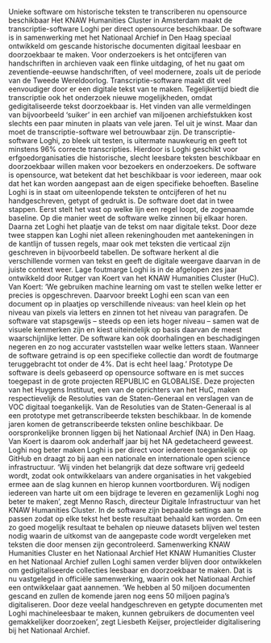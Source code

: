Unieke software om historische teksten te transcriberen nu opensource beschikbaar
Het KNAW Humanities Cluster in Amsterdam maakt de transcriptie-software Loghi per direct opensource beschikbaar. De software is in samenwerking met het Nationaal Archief in Den Haag speciaal ontwikkeld om gescande historische documenten digitaal leesbaar en doorzoekbaar te maken.
Voor onderzoekers is het ontcijferen van handschriften in archieven vaak een flinke uitdaging, of het nu gaat om zeventiende-eeuwse handschriften, of veel modernere, zoals uit de periode van de Tweede Wereldoorlog. Transcriptie-software maakt dit veel eenvoudiger door er een digitale tekst van te maken. Tegelijkertijd biedt die transcriptie ook het onderzoek nieuwe mogelijkheden, omdat gedigitaliseerde tekst doorzoekbaar is. Het vinden van alle vermeldingen van bijvoorbeeld ‘suiker’ in een archief van miljoenen archiefstukken kost slechts een paar minuten in plaats van vele jaren. Tel uit je winst. Maar dan moet de transcriptie-software wel betrouwbaar zijn.
De transcriptie-software Loghi, zo bleek uit testen, is uitermate nauwkeurig en geeft tot minstens 96% correcte transcripties. Hierdoor is Loghi geschikt voor erfgoedorganisaties die historische, slecht leesbare teksten beschikbaar en doorzoekbaar willen maken voor bezoekers en onderzoekers. De software is opensource, wat betekent dat het beschikbaar is voor iedereen, maar ook dat het kan worden aangepast aan de eigen specifieke behoeften.
Baseline
Loghi is in staat om uiteenlopende teksten te ontcijferen of het nu handgeschreven, getypt of gedrukt is. De software doet dat in twee stappen. Eerst stelt het vast op welke lijn een regel loopt, de zogenaamde baseline. Op die manier weet de software welke zinnen bij elkaar horen. Daarna zet Loghi het plaatje van de tekst om naar digitale tekst. Door deze twee stappen kan Loghi niet alleen rekeninghouden met aantekeningen in de kantlijn of tussen regels, maar ook met teksten die verticaal zijn geschreven in bijvoorbeeld tabellen. De software herkent al die verschillende vormen van tekst en geeft de digitale weergave daarvan in de juiste context weer.
Lage foutmarge
Loghi is in de afgelopen zes jaar ontwikkeld door Rutger van Koert van het KNAW Humanities Cluster (HuC). Van Koert: ‘We gebruiken machine learning om vast te stellen welke letter er precies is opgeschreven. Daarvoor breekt Loghi een scan van een document op in plaatjes op verschillende niveaus: van heel klein op het niveau van pixels via letters en zinnen tot het niveau van paragrafen. De software vat stapsgewijs – steeds op een iets hoger niveau – samen wat de visuele kenmerken zijn en kiest uiteindelijk op basis daarvan de meest waarschijnlijke letter. De software kan ook doorhalingen en beschadigingen negeren en zo nog accurater vaststellen waar welke letters staan. Wanneer de software getraind is op een specifieke collectie dan wordt de foutmarge teruggebracht tot onder de 4%. Dat is echt heel laag.’
Prototype
De software is deels gebaseerd op opensource software en is met succes toegepast in de grote projecten REPUBLIC en GLOBALISE. Deze projecten van het Huygens Instituut, een van de oprichters van het HuC, maken respectievelijk de Resoluties van de Staten-Generaal en verslagen van de VOC digitaal toegankelijk. Van de Resoluties van de Staten-Generaal is al een prototype met getranscribeerde teksten beschikbaar. In de komende jaren komen de getranscribeerde teksten online beschikbaar. De oorspronkelijke bronnen liggen bij het Nationaal Archief (NA) in Den Haag. Van Koert is daarom ook anderhalf jaar bij het NA gedetacheerd geweest.
Loghi nog beter maken
Loghi is per direct voor iedereen toegankelijk op GitHub en draagt zo bij aan een nationale en internationale open science infrastructuur. ‘Wij vinden het belangrijk dat deze software vrij gedeeld wordt, zodat ook ontwikkelaars van andere organisaties in het vakgebied ermee aan de slag kunnen en hierop kunnen voortborduren. Wij nodigen iedereen van harte uit om een bijdrage te leveren en gezamenlijk Loghi nog beter te maken’, zegt Menno Rasch, directeur Digitale Infrastructuur van het KNAW Humanities Cluster.
In de software zijn bepaalde settings aan te passen zodat op elke tekst het beste resultaat behaald kan worden. Om een zo goed mogelijk resultaat te behalen op nieuwe datasets blijven wel testen nodig waarin de uitkomst van de aangepaste code wordt vergeleken met teksten die door mensen zijn gecontroleerd.
Samenwerking KNAW Humanities Cluster en het Nationaal Archief
Het KNAW Humanities Cluster en het Nationaal Archief zullen Loghi samen verder blijven door ontwikkelen om gedigitaliseerde collecties leesbaar en doorzoekbaar te maken. Dat is nu vastgelegd in officiële samenwerking, waarin ook het Nationaal Archief een ontwikkelaar gaat aannemen. ‘We hebben al 50 miljoen documenten gescand en zullen de komende jaren nog eens 50 miljoen pagina’s digitaliseren. Door deze veelal handgeschreven en getypte documenten met Loghi machineleesbaar te maken, kunnen gebruikers de documenten veel gemakkelijker doorzoeken’, zegt Liesbeth Keijser, projectleider digitalisering bij het Nationaal Archief.
